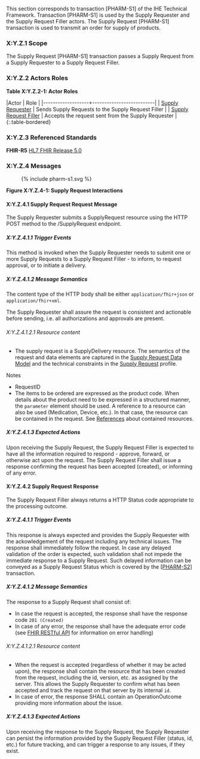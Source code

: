 This section corresponds to transaction [PHARM-S1] of the IHE Technical Framework. Transaction [PHARM-S1] is used by the Supply Requester and the Supply Request Filler actors. The Supply Request [PHARM-S1] transaction is used to transmit an order for supply of products.

### X:Y.Z.1 Scope

The Supply Request [PHARM-S1] transaction passes a Supply Request from a Supply Requester to a Supply Request Filler.

### X:Y.Z.2 Actors Roles

**Table X:Y.Z.2-1: Actor Roles**

|Actor | Role |
|-------------------+--------------------------|
| [Supply Requester](actors_and_transactions.html#supply-requester)    | Sends Supply Requests to the Supply Request Filler |
| [Supply Request Filler](actors_and_transactions.html#supply-request-filler) | Accepts the request sent from the Supply Requester |
{:.table-bordered}

### X:Y.Z.3 Referenced Standards

**FHIR-R5** [HL7 FHIR Release 5.0](http://www.hl7.org/FHIR/R5)

### X:Y.Z.4 Messages

<figure>
{% include pharm-s1.svg %}
</figure>


**Figure X:Y.Z.4-1: Supply Request Interactions**

#### X:Y.Z.4.1 Supply Request Request Message
The Supply Requester submits a SupplyRequest resource using the HTTP POST method to the /SupplyRequest endpoint.

##### X:Y.Z.4.1.1 Trigger Events

This method is invoked when the Supply Requester needs to submit one or more Supply Requests to a Supply Request Filler - to inform, to request approval, or to initiate a delivery. 

##### X:Y.Z.4.1.2 Message Semantics

The content type of the HTTP body shall be either `application/fhir+json` or `application/fhir+xml`.

The Supply Requester shall assure the request is consistent and actionable before sending, i.e. all authorizations and approvals are present. 

###### X:Y.Z.4.1.2.1 Resource content

* The supply request is a SupplyDelivery resource.
The semantics of the request and data elements are captured in the [Supply Request Data Model](StructureDefinition-SupplyRequestModel.html) and the technical constraints in the [Supply Request](StructureDefinition-SupplyRequest.html) profile.

Notes
* RequestID
* The items to be ordered are expressed as the product code. When details about the product need to be expressed in a structured manner, the `parameter` element should be used. A reference to a resource can also be used (Medication, Device, etc.). In that case, the resource can be contained in the request. See [References](https://hl7.org/fhir/R5/references.html#contained) about contained resources.


##### X:Y.Z.4.1.3 Expected Actions
Upon receiving the Supply Request, the Supply Request Filler is expected to have all the information required to respond - approve, forward, or otherwise act upon the request.
The Supply Request Filler shall issue a response confirming the request has been accepted (created), or informing of any error. 









#### X:Y.Z.4.2 Supply Request Response
The Supply Request Filler always returns a HTTP Status code appropriate to the processing outcome.

##### X:Y.Z.4.1.1 Trigger Events

This response is always expected and provides the Supply Requester with the ackowledgement of the request including any technical issues.
The response shall immediately follow the request.
In case any delayed validation of the order is expected, such validation shall not impede the immediate response to a Supply Request. Such delayed information can be conveyed as a Supply Request Status which is covered by the [[PHARM-S2]](PHARM-S2.html) transaction.


##### X:Y.Z.4.1.2 Message Semantics

The response to a Supply Request shall consist of:
* In case the request is accepted, the response shall have the response code `201 (Created)`
* In case of any error, the response shall have the adequate error code (see [FHIR RESTful API](https://hl7.org/fhir/R5/http.html) for information on error handling)


###### X:Y.Z.4.1.2.1 Resource content

* When the request is accepted (regardless of whether it may be acted upon), the response shall contain the resource that has been created from the request, including the id, version, etc. as assigned by the server. This allows the Supply Requester to confirm what has been accepted and track the request on that server by its internal `id`.
* In case of error, the response SHALL contain an OperationOutcome providing more information about the issue.

##### X:Y.Z.4.1.3 Expected Actions
Upon receiving the response to the Supply Request, the Supply Requester can persist the information provided by the Supply Request Filler (status, id, etc.) for future tracking, and can trigger a response to any issues, if they exist.

